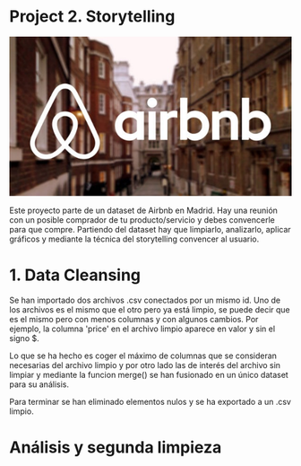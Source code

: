 # Project 2. Storytelling

![Screenshot](input/Airbnb-Madrid-01.png)

Este proyecto parte de un dataset de Airbnb en Madrid. Hay una reunión con un posible comprador de tu producto/servicio y debes convencerle para que compre.
Partiendo del dataset hay que limpiarlo, analizarlo, aplicar gráficos y mediante la técnica del storytelling convencer al usuario.

# 1. Data Cleansing
Se han importado dos archivos .csv conectados por un mismo id. Uno de los archivos es el mismo que el otro pero ya está limpio, se puede decir que es el mismo pero con menos columnas y con algunos cambios. Por ejemplo, la columna 'price' en el archivo limpio aparece en valor y sin el signo $. 

Lo que se ha hecho es coger el máximo de columnas que se consideran necesarias del archivo limpio y por otro lado las de interés del archivo sin limpiar y mediante la funcion merge() se han fusionado en un único dataset para su análisis.

Para terminar se han eliminado elementos nulos y se ha exportado a un .csv limpio.

# Análisis y segunda limpieza

